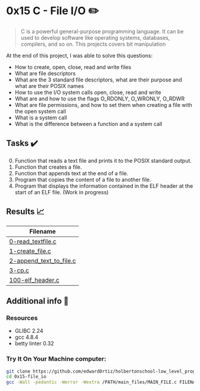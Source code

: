# 0x15 C - File I/O :pencil2:

> C is a powerful general-purpose programming language. It can be used to develop software like operating systems, databases, compilers, and so on. This projects covers bit manipulation

At the end of this project, I was able to solve this questions:
  
* How to create, open, close, read and write files
* What are file descriptors
* What are the 3 standard file descriptors, what are their purpose and what are their POSIX names
* How to use the I/O system calls open, close, read and write
* What are and how to use the flags O_RDONLY, O_WRONLY, O_RDWR
* What are file permissions, and how to set them when creating a file with the open system call
* What is a system call
* What is the difference between a function and a system call

## Tasks :heavy_check_mark:

0. Function that reads a text file and prints it to the POSIX standard output.
1. Function that creates a file.
2. Function that appends text at the end of a file.
3. Program that copies the content of a file to another file.
4. Program that displays the information contained in the ELF header at the start of an ELF file. (Work in progress)

## Results :chart_with_upwards_trend:

| Filename |
| ------ |
| [0-read_textfile.c](https://github.com/edward0rtiz/holbertonschool-low_level_programming/blob/master/0x15-file_io/0-read_textfile.c)|
| [1-create_file.c](https://github.com/edward0rtiz/holbertonschool-low_level_programming/blob/master/0x15-file_io/1-create_file.c)|
| [2-append_text_to_file.c](https://github.com/edward0rtiz/holbertonschool-low_level_programming/blob/master/0x15-file_io/2-append_text_to_file.c)|
| [3-cp.c](hhttps://github.com/edward0rtiz/holbertonschool-low_level_programming/blob/master/0x15-file_io/3-cp.c)|
| [100-elf_header.c](https://github.com/edward0rtiz/holbertonschool-low_level_programming/blob/master/0x15-file_io/100-elf_header.c)|


## Additional info :construction:
### Resources

- GLIBC 2.24
- gcc 4.8.4
- betty linter 0.32



### Try It On Your Machine computer:	
```bash
git clone https://github.com/edward0rtiz/holbertonschool-low_level_programming.git
cd 0x15-file_io
gcc -Wall -pedantic -Werror -Wextra /PATH/main_files/MAIN_FILE.c FILENAME.c -o NEW_FILENAME
```